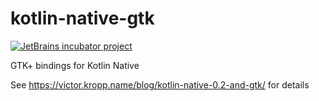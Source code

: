 # kotlin-native-gtk


[![JetBrains incubator project](http://jb.gg/badges/team-flat-square.svg)](https://confluence.jetbrains.com/display/ALL/JetBrains+on+GitHub)

GTK+ bindings for Kotlin Native

See https://victor.kropp.name/blog/kotlin-native-0.2-and-gtk/ for details
